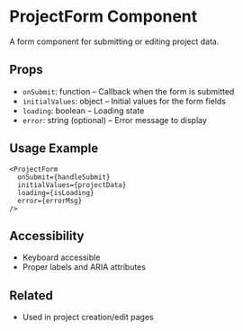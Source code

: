 # ProjectForm Component

A form component for submitting or editing project data.

## Props

- `onSubmit`: function – Callback when the form is submitted
- `initialValues`: object – Initial values for the form fields
- `loading`: boolean – Loading state
- `error`: string (optional) – Error message to display

## Usage Example

```tsx
<ProjectForm
  onSubmit={handleSubmit}
  initialValues={projectData}
  loading={isLoading}
  error={errorMsg}
/>
```

## Accessibility

- Keyboard accessible
- Proper labels and ARIA attributes

## Related

- Used in project creation/edit pages
